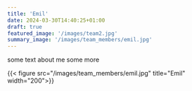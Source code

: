 ```yaml
---
title: 'Emil'
date: 2024-03-30T14:40:25+01:00
draft: true
featured_image: '/images/team2.jpg'
summary_image: '/images/team_members/emil.jpg'
---
```


some text about me some more

 {{< figure src="/images/team_members/emil.jpg" title="Emil" width="200">}} 
